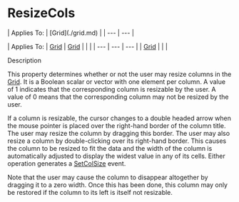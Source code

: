 




<h1 class="heading"><span class="name">ResizeCols</span></h1>
| Applies To: | [Grid](./grid.md) |
| --- | ---  |

| Applies To: | [Grid](./grid.md) | [Grid](./grid.md) |  |  |
| --- | --- | ---  |
| [Grid](./grid.md) |  |  |


Description


This property determines whether or not the user may resize columns in the [Grid](./grid.md). It is a Boolean scalar or vector with one element per column. A value of 1 indicates that the corresponding column is resizable by the user. A value of  0 means that the corresponding column may not be resized by the user.


If a column is resizable, the cursor changes to a double headed arrow when the mouse pointer is placed over the right-hand border of the column title. The user may resize the column by dragging this border. The user may also resize a column by double-clicking over its right-hand border. This causes the column to be resized to fit the data and the width of the column is automatically adjusted to display the widest value in any of its cells. Either operation generates a [SetColSize](./setcolsize.md) event.


Note that the user may cause the column to disappear altogether by dragging it to a zero width. Once this has been done, this column may only be restored if the column to its left is itself not resizable.



